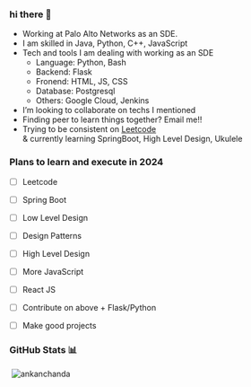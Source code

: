 ### hi there 👋

- Working at Palo Alto Networks as an SDE.
- I am skilled in Java, Python, C++, JavaScript
- Tech and tools I am dealing with working as an SDE
  -  Language: Python, Bash
  -  Backend: Flask
  -  Fronend: HTML, JS, CSS
  -  Database: Postgresql
  -  Others: Google Cloud, Jenkins
-  I’m looking to collaborate on techs I mentioned
-  Finding peer to learn things together? Email me!!
- Trying to be consistent on [Leetcode](https://leetcode.com/ankan10/) <br>& currently learning SpringBoot, High Level Design, Ukulele

### Plans to learn and execute in 2024
- [ ] Leetcode
- [ ] Spring Boot
- [ ] Low Level Design
- [ ] Design Patterns
- [ ] High Level Design
- [ ] More JavaScript
- [ ] React JS
- [ ] Contribute on above + Flask/Python
- [ ] Make good projects


### GitHub Stats 📊
<p>&nbsp;<img align="center" src="https://github-readme-stats.vercel.app/api?username=ankanchanda&show_icons=true&locale=en" alt="ankanchanda" /></p>
<!--
**ankanchanda/ankanchanda** is a ✨ _special_ ✨ repository because its `README.md` (this file) appears on your GitHub profile.

Here are some ideas to get you started:

- 🔭 I’m currently working on ...
- 🌱 I’m currently learning ...
- 👯 I’m looking to collaborate on ...
- 🤔 I’m looking for help with ...
- 💬 Ask me about ...
- 📫 How to reach me: ...
- 😄 Pronouns: ...
- ⚡ Fun fact: ...
-->
